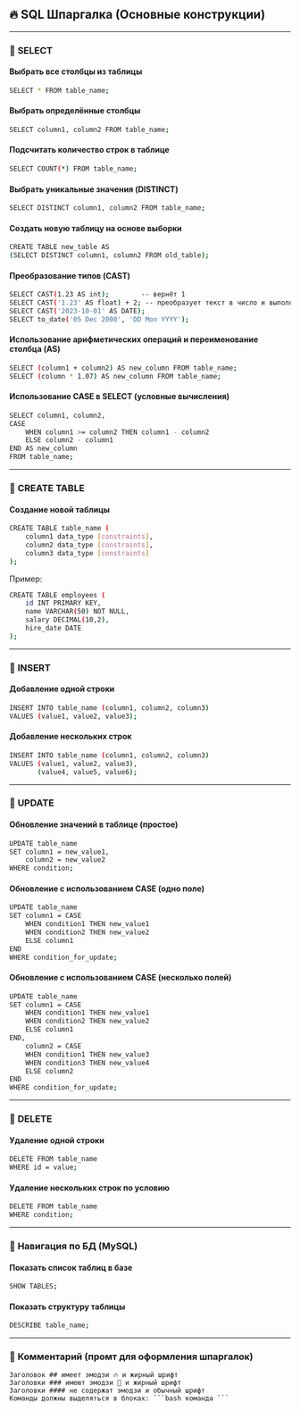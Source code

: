 ## 🔥 **SQL Шпаргалка (Основные конструкции)**

---

### 📂 **SELECT**

#### Выбрать все столбцы из таблицы
```bash
SELECT * FROM table_name;
```

#### Выбрать определённые столбцы
```bash
SELECT column1, column2 FROM table_name;
```

#### Подсчитать количество строк в таблице
```bash
SELECT COUNT(*) FROM table_name;
```

#### Выбрать уникальные значения (DISTINCT)
```bash
SELECT DISTINCT column1, column2 FROM table_name;
```

#### Создать новую таблицу на основе выборки
```bash
CREATE TABLE new_table AS
(SELECT DISTINCT column1, column2 FROM old_table);
```

#### Преобразование типов (CAST)
```bash
SELECT CAST(1.23 AS int);        -- вернёт 1
SELECT CAST('1.23' AS float) + 2; -- преобразует текст в число и выполнит сложение
SELECT CAST('2023-10-01' AS DATE);
SELECT to_date('05 Dec 2000', 'DD Mon YYYY');
```

#### Использование арифметических операций и переименование столбца (AS)
```bash
SELECT (column1 + column2) AS new_column FROM table_name;
SELECT (column * 1.07) AS new_column FROM table_name;
```

#### Использование CASE в SELECT (условные вычисления)
```bash
SELECT column1, column2,
CASE
    WHEN column1 >= column2 THEN column1 - column2
    ELSE column2 - column1
END AS new_column
FROM table_name;
```

---

### 📂 **CREATE TABLE**

#### Создание новой таблицы
```bash
CREATE TABLE table_name (
    column1 data_type [constraints],
    column2 data_type [constraints],
    column3 data_type [constraints]
);
```
Пример:
```bash
CREATE TABLE employees (
    id INT PRIMARY KEY,
    name VARCHAR(50) NOT NULL,
    salary DECIMAL(10,2),
    hire_date DATE
);
```

---

### 📂 **INSERT**

#### Добавление одной строки
```bash
INSERT INTO table_name (column1, column2, column3)
VALUES (value1, value2, value3);
```

#### Добавление нескольких строк
```bash
INSERT INTO table_name (column1, column2, column3)
VALUES (value1, value2, value3),
       (value4, value5, value6);
```

---

### 📂 **UPDATE**

#### Обновление значений в таблице (простое)
```bash
UPDATE table_name
SET column1 = new_value1,
    column2 = new_value2
WHERE condition;
```

#### Обновление с использованием CASE (одно поле)
```bash
UPDATE table_name
SET column1 = CASE
    WHEN condition1 THEN new_value1
    WHEN condition2 THEN new_value2
    ELSE column1
END
WHERE condition_for_update;
```

#### Обновление с использованием CASE (несколько полей)
```bash
UPDATE table_name
SET column1 = CASE
    WHEN condition1 THEN new_value1
    WHEN condition2 THEN new_value2
    ELSE column1
END,
    column2 = CASE
    WHEN condition1 THEN new_value3
    WHEN condition3 THEN new_value4
    ELSE column2
END
WHERE condition_for_update;
```

---

### 📂 **DELETE**

#### Удаление одной строки
```bash
DELETE FROM table_name
WHERE id = value;
```

#### Удаление нескольких строк по условию
```bash
DELETE FROM table_name
WHERE condition;
```

---

### 📂 **Навигация по БД (MySQL)**

#### Показать список таблиц в базе
```bash
SHOW TABLES;
```

#### Показать структуру таблицы
```bash
DESCRIBE table_name;
```

---

### 📂 **Комментарий (промт для оформления шпаргалок)**

```
Заголовок ## имеет эмодзи 🔥 и жирный шрифт  
Заголовки ### имеют эмодзи 📂 и жирный шрифт  
Заголовки #### не содержат эмодзи и обычный шрифт  
Команды должны выделяться в блоках: ```bash команда ```
```